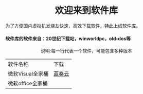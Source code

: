 <center><h1>欢迎来到软件库</h1></center>
为了方便国内虚拟机发烧友快速，高效下载软件，特此上线软件库。
<h4>软件库的软件来自：20世纪下载站，winworldpc，old-dos等</h4>
<center>说明:每一行代表一个软件，可能包含多种版本<center>
<table border="0">
<tr>
<td>软件名称</td>
<td>下载</td>
</tr>
<tr>
<td>微软Visual全家桶</td>
<td><a href="https://wwx.lanzoux.com/b00zvb33e">蓝奏云</a></td>
</tr>
<tr>
<td>微软office全家桶</td>
</tr>
</table>
